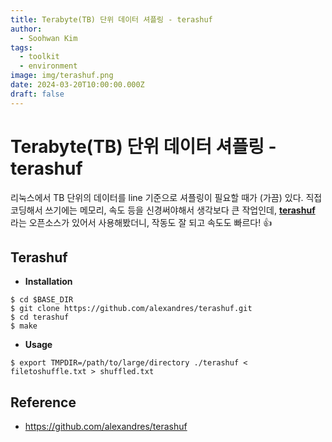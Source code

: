 ```yaml
---
title: Terabyte(TB) 단위 데이터 셔플링 - terashuf
author:
  - Soohwan Kim
tags:
  - toolkit
  - environment
image: img/terashuf.png
date: 2024-03-20T10:00:00.000Z
draft: false
---
```

# Terabyte(TB) 단위 데이터 셔플링 - terashuf  
  
리눅스에서 TB 단위의 데이터를 line 기준으로 셔플링이 필요할 때가 (가끔) 있다. 직접 코딩해서 쓰기에는 메모리, 속도 등을 신경써야해서 생각보다 큰 작업인데, [**terashuf**](https://github.com/alexandres/terashuf) 라는 오픈소스가 있어서 사용해봤더니, 작동도 잘 되고 속도도 빠르다! 👍
  
## Terashuf

- **Installation**

```
$ cd $BASE_DIR
$ git clone https://github.com/alexandres/terashuf.git
$ cd terashuf
$ make
```

- **Usage**

```
$ export TMPDIR=/path/to/large/directory ./terashuf < filetoshuffle.txt > shuffled.txt
```

## Reference
- https://github.com/alexandres/terashuf